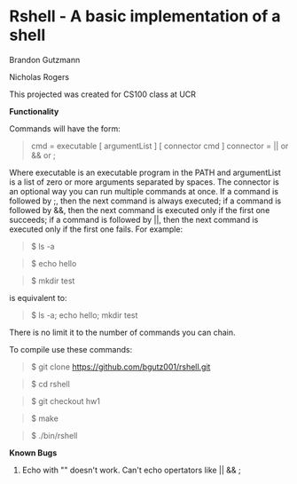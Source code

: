 # Rshell - A basic implementation of a shell 

Brandon Gutzmann  

Nicholas Rogers   

This projected was created for CS100 class at UCR

**Functionality**

Commands will have the form:
> cmd = executable [ argumentList ] [ connector cmd ]
connector = || or && or ;

Where executable is an executable program in the PATH and argumentList is a list of zero
or more arguments separated by spaces. The connector is an optional way you can run multiple
commands at once. If a command is followed by ;, then the next command is always executed;
if a command is followed by &&, then the next command is executed only if the first one
succeeds; if a command is followed by ||, then the next command is executed only if the first
one fails. For example:

> $ ls -a  

> $ echo hello   

> $ mkdir test

is equivalent to:

> $ ls -a; echo hello; mkdir test

There is no limit it to the number of commands you can chain.

To compile use these commands:

> $ git clone https://github.com/bgutz001/rshell.git   

> $ cd rshell  

> $ git checkout hw1    

> $ make    

> $ ./bin/rshell

**Known Bugs**

1. Echo with "" doesn't work. Can't echo opertators like || && ; 
